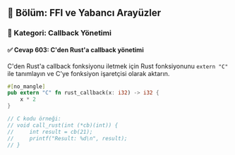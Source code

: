 ## 📘 Bölüm: FFI ve Yabancı Arayüzler  
### 🔹 Kategori: Callback Yönetimi  
#### ✅ Cevap 603: C'den Rust'a callback yönetimi

C'den Rust'a callback fonksiyonu iletmek için Rust fonksiyonunu `extern "C"` ile tanımlayın ve C'ye fonksiyon işaretçisi olarak aktarın.

```rust
#[no_mangle]
pub extern "C" fn rust_callback(x: i32) -> i32 {
    x * 2
}

// C kodu örneği:
// void call_rust(int (*cb)(int)) {
//     int result = cb(21);
//     printf("Result: %d\n", result);
// }
```
